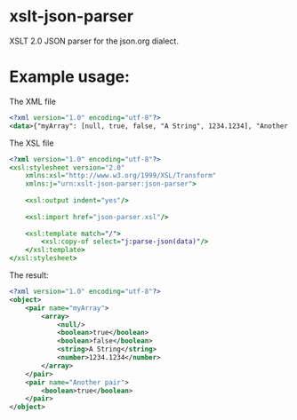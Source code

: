 xslt-json-parser
================

XSLT 2.0 JSON parser for the json.org dialect.

Example usage:
===============

The XML file

```XML
<?xml version="1.0" encoding="utf-8"?>
<data>{"myArray": [null, true, false, "A String", 1234.1234], "Another pair": true}</data>
```

The XSL file

```XSLT
<?xml version="1.0" encoding="utf-8"?>
<xsl:stylesheet version="2.0" 
    xmlns:xsl="http://www.w3.org/1999/XSL/Transform"
    xmlns:j="urn:xslt-json-parser:json-parser">
    
    <xsl:output indent="yes"/>
    
    <xsl:import href="json-parser.xsl"/>
    
    <xsl:template match="/">
        <xsl:copy-of select="j:parse-json(data)"/>
    </xsl:template>
</xsl:stylesheet>
```

The result:

```XML
<?xml version="1.0" encoding="utf-8"?>
<object>
    <pair name="myArray">
        <array>
            <null/>
            <boolean>true</boolean>
            <boolean>false</boolean>
            <string>A String</string>
            <number>1234.1234</number>
        </array>
    </pair>
    <pair name="Another pair">
        <boolean>true</boolean>
    </pair>
</object>
```